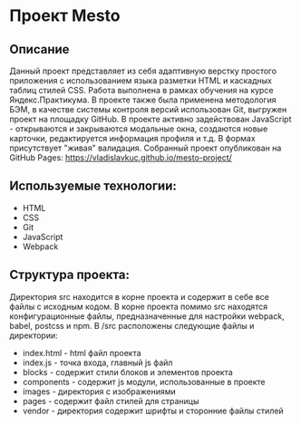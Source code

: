 # Проект Mesto
## Описание
Данный проект представляет из себя адаптивную верстку простого приложения с использованием языка разметки HTML и каскадных таблиц стилей CSS. Работа выполнена в рамках обучения на курсе Яндекс.Практикума. В проекте также была применена методология БЭМ, в качестве системы контроля версий использован Git, выгружен проект на площадку GitHub. В проекте активно задействован JavaScript - открываются и закрываются модальные окна, создаются новые карточки, редактируется информация профиля и т.д. В формах присутствует "живая" валидация.
Собранный проект опубликован на GitHub Pages:
https://vladislavkuc.github.io/mesto-project/
## Используемые технологии:
- HTML
- CSS
- Git
- JavaScript
- Webpack
## Структура проекта:
Директория src находится в корне проекта и содержит в себе все файлы с исходным кодом. В корне проекта помимо src находятся конфигурационные файлы, предназначенные для настройки webpack, babel, postcss и npm. В /src расположены следующие файлы и директории:
- index.html - html файл проекта
- index.js - точка входа, главный js файл
- blocks - содержит стили блоков и элементов проекта
- components - содержит js модули, использованные в проекте
- images - директория с изображениями
- pages - содержит файл стилей для страницы
- vendor - директория содержит шрифты и сторонние файлы стилей
